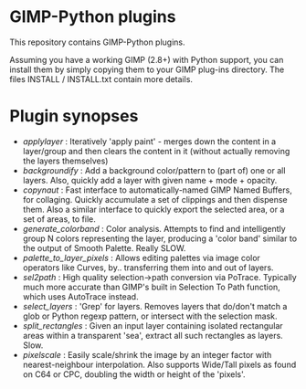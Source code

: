 GIMP-Python plugins
====================

This repository contains GIMP-Python plugins. 

Assuming you have a working GIMP (2.8+) with Python support,
you can install them by simply copying them to your GIMP plug-ins directory. The files INSTALL / INSTALL.txt contain more details.

Plugin synopses
================

* *applylayer* : Iteratively 'apply paint' - merges down the content in a layer/group and then clears the content in it (without actually removing the layers themselves)
* *backgroundify* : Add a background color/pattern to (part of) one or all layers. Also, quickly add a layer with given name + mode + opacity.
* *copynaut* : Fast interface to automatically-named GIMP Named Buffers, for collaging. Quickly accumulate a set of clippings and then dispense them. Also a similar interface to quickly export the selected area, or a set of areas, to file.
* *generate_colorband* : Color analysis. Attempts to find and intelligently group N colors representing the layer, producing a 'color band' similar to the output of Smooth Palette. Really SLOW.
* *palette_to_layer_pixels* : Allows editing palettes via image color operators like Curves, by.. transferring them into and out of layers.
* *sel2path* : High quality selection->path conversion via PoTrace. Typically much more accurate than GIMP's built in Selection To Path function, which uses AutoTrace instead.
* *select_layers* : 'Grep' for layers. Removes layers that do/don't match a glob or Python regexp pattern, or intersect with the selection mask.
* *split_rectangles* : Given an input layer containing isolated rectangular areas within a transparent 'sea', extract all such rectangles as layers. Slow.
* *pixelscale* : Easily scale/shrink the image by an integer factor with nearest-neighbour interpolation. Also supports Wide/Tall pixels as found on C64 or CPC, doubling the width or height of the 'pixels'.
